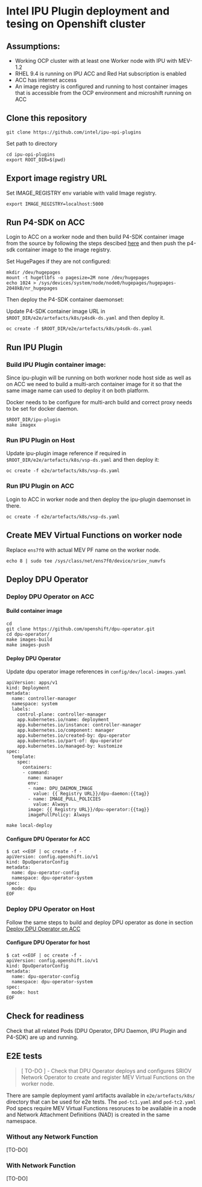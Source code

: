 # Intel IPU Plugin deployment and tesing on Openshift cluster

## Assumptions:
- Working OCP cluster with at least one Worker node with IPU with MEV-1.2
- RHEL 9.4 is running on IPU ACC and Red Hat subscription is enabled
- ACC has internet access
- An image registry is configured and running to host container images that is accessible from the OCP environment and microshift running on ACC 

## Clone this repository

```
git clone https://github.com/intel/ipu-opi-plugins
```

Set path to directory

```
cd ipu-opi-plugins
export ROOT_DIR=$(pwd)
```

## Export image registry URL

Set IMAGE_REGISTRY env variable with valid Image registry.

```
export IMAGE_REGISTRY=localhost:5000
```

## Run P4-SDK on ACC
Login to ACC on a worker node and then build P4-SDK container image from the source by following the steps descibed [here](../p4sdk/README.md) and then push the p4-sdk container image to the image registry.

Set HugePages if they are not configured:

```
mkdir /dev/hugepages
mount -t hugetlbfs -o pagesize=2M none /dev/hugepages
echo 1024 > /sys/devices/system/node/node0/hugepages/hugepages-2048kB/nr_hugepages
```

Then deploy the P4-SDK container daemonset:
 
Update P4-SDK container image URL in `$ROOT_DIR/e2e/artefacts/k8s/p4sdk-ds.yaml` and then deploy it.
```
oc create -f $ROOT_DIR/e2e/artefacts/k8s/p4sdk-ds.yaml
```

## Run IPU Plugin

### Build IPU Plugin container image:
Since ipu-plugin will be running on both workner node host side as well as on ACC we need to build a multi-arch container image for it so that the same image name can used to deploy it on both platform.

Docker needs to be configure for multi-arch build and correct proxy needs to be set for docker daemon.

```
$ROOT_DIR/ipu-plugin
make imagex
```

### Run IPU Plugin on Host
Update ipu-plugin image reference if required in `$ROOT_DIR/e2e/artefacts/k8s/vsp-ds.yaml` and then deploy it:

```
oc create -f e2e/artefacts/k8s/vsp-ds.yaml
```

### Run IPU Plugin on ACC
Login to ACC in worker node and then deploy the ipu-plugin daemonset in there.

```
oc create -f e2e/artefacts/k8s/vsp-ds.yaml
```

## Create MEV Virtual Functions on worker node

Replace `ens7f0` with actual MEV PF name on the worker node.

```
echo 8 | sudo tee /sys/class/net/ens7f0/device/sriov_numvfs
```



## Deploy DPU Operator

### Deploy DPU Operator on ACC

#### Build container image

```
cd
git clone https://github.com/openshift/dpu-operator.git
cd dpu-operator/
make images-build
make images-push
```

#### Deploy DPU Operator

Update dpu operator image references in `config/dev/local-images.yaml`

```
apiVersion: apps/v1
kind: Deployment
metadata:
  name: controller-manager
  namespace: system
  labels:
    control-plane: controller-manager
    app.kubernetes.io/name: deployment
    app.kubernetes.io/instance: controller-manager
    app.kubernetes.io/component: manager
    app.kubernetes.io/created-by: dpu-operator
    app.kubernetes.io/part-of: dpu-operator
    app.kubernetes.io/managed-by: kustomize
spec:
  template:
    spec:
      containers:
      - command:
        name: manager
        env:
        - name: DPU_DAEMON_IMAGE
          value: {{ Registry URL}}/dpu-daemon:{{tag}}
        - name: IMAGE_PULL_POLICIES
          value: Always
        image: {{ Registry URL}}/dpu-operator:{{tag}}
        imagePullPolicy: Always

```

```
make local-deploy
```

#### Configure DPU Operator for ACC

```
$ cat <<EOF | oc create -f -
apiVersion: config.openshift.io/v1
kind: DpuOperatorConfig
metadata:
  name: dpu-operator-config
  namespace: dpu-operator-system
spec:
  mode: dpu
EOF
```

### Deploy DPU Operator on Host

Follow the same steps to build and deploy DPU operator as done in section [Deploy DPU Operator on ACC](#deploy-dpu-operator-on-acc)

#### Configure DPU Operator for host

```
$ cat <<EOF | oc create -f -
apiVersion: config.openshift.io/v1
kind: DpuOperatorConfig
metadata:
  name: dpu-operator-config
  namespace: dpu-operator-system
spec:
  mode: host
EOF
```

## Check for readiness
Check that all related Pods (DPU Operator, DPU Daemon, IPU Plugin and P4-SDK) are up and running.

## E2E tests

> [ TO-DO ] - Check that DPU Operator deploys and configures SRIOV Network Operator to create and register MEV Virtual Functions on the worker node.

There are sample deployment yaml artifacts available in `e2e/artefacts/k8s/` directory that can be used for e2e tests.
The `pod-tc1.yaml` and `pod-tc2.yaml` Pod specs require MEV Virtual Functions resoruces to be available in a node and Network Attachment Definitions (NAD) is created in the same namespace.

### Without any Network Function

[TO-DO]

### With Network Function

[TO-DO]
